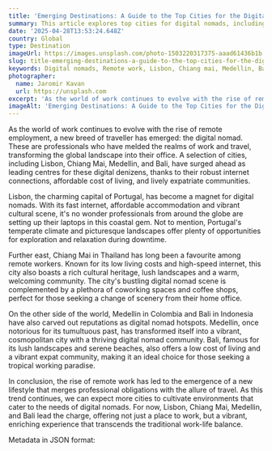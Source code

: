 ```yaml
---
title: 'Emerging Destinations: A Guide to the Top Cities for the Digital Nomad'
summary: This article explores top cities for digital nomads, including Lisbon, Chiang Mai, Medellin, and Bali, highlighting their appeal in terms of fast internet, affordable living costs, and vibrant expat communities.
date: '2025-04-28T13:53:24.648Z'
country: Global
type: Destination
imageUrl: https://images.unsplash.com/photo-1503220317375-aaad61436b1b
slug: title-emerging-destinations-a-guide-to-the-top-cities-for-the-digital-nomad
keywords: Digital nomads, Remote work, Lisbon, Chiang mai, Medellin, Bali, International, Worldwide, Global destinations, World travel, Destinations, Places to visit, Travel guide, Vacation spots, Best places
photographer:
  name: Jaromir Kavan
  url: https://unsplash.com
excerpt: 'As the world of work continues to evolve with the rise of remote employment, a new breed of traveller has emerged: the digital nomad. These are...'
imageAlt: 'Emerging Destinations: A Guide to the Top Cities for the Digital Nomad | Photo by Jaromir Kavan'
---
```


As the world of work continues to evolve with the rise of remote employment, a new breed of traveller has emerged: the digital nomad. These are professionals who have melded the realms of work and travel, transforming the global landscape into their office. A selection of cities, including Lisbon, Chiang Mai, Medellin, and Bali, have surged ahead as leading centres for these digital denizens, thanks to their robust internet connections, affordable cost of living, and lively expatriate communities.

Lisbon, the charming capital of Portugal, has become a magnet for digital nomads. With its fast internet, affordable accommodation and vibrant cultural scene, it's no wonder professionals from around the globe are setting up their laptops in this coastal gem. Not to mention, Portugal's temperate climate and picturesque landscapes offer plenty of opportunities for exploration and relaxation during downtime.

Further east, Chiang Mai in Thailand has long been a favourite among remote workers. Known for its low living costs and high-speed internet, this city also boasts a rich cultural heritage, lush landscapes and a warm, welcoming community. The city's bustling digital nomad scene is complemented by a plethora of coworking spaces and coffee shops, perfect for those seeking a change of scenery from their home office.

On the other side of the world, Medellin in Colombia and Bali in Indonesia have also carved out reputations as digital nomad hotspots. Medellin, once notorious for its tumultuous past, has transformed itself into a vibrant, cosmopolitan city with a thriving digital nomad community. Bali, famous for its lush landscapes and serene beaches, also offers a low cost of living and a vibrant expat community, making it an ideal choice for those seeking a tropical working paradise.

In conclusion, the rise of remote work has led to the emergence of a new lifestyle that merges professional obligations with the allure of travel. As this trend continues, we can expect more cities to cultivate environments that cater to the needs of digital nomads. For now, Lisbon, Chiang Mai, Medellin, and Bali lead the charge, offering not just a place to work, but a vibrant, enriching experience that transcends the traditional work-life balance.

Metadata in JSON format:
